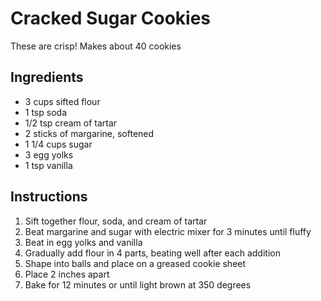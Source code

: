 # Cracked Sugar Cookies

These are crisp! Makes about 40 cookies

## Ingredients

- 3 cups sifted flour
- 1 tsp soda
- 1/2 tsp cream of tartar
- 2 sticks of margarine, softened
- 1 1/4 cups sugar
- 3 egg yolks
- 1 tsp vanilla

## Instructions

1. Sift together flour, soda, and cream of tartar
2. Beat margarine and sugar with electric mixer for 3 minutes until fluffy
3. Beat in egg yolks and vanilla
4. Gradually add flour in 4 parts, beating well after each addition
5. Shape into balls and place on a greased cookie sheet
6. Place 2 inches apart
7. Bake for 12 minutes or until light brown at 350 degrees

